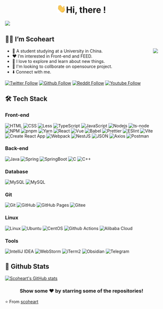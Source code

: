 <h1 align="center"><img src="https://raw.githubusercontent.com/ABSphreak/ABSphreak/master/gifs/Hi.gif" width="30px">Hi, there !</h1>

![](https://komarev.com/ghpvc/?username=scoheart&style=for-the-badge&color=lightgrey)

## 👨‍💻 I’m Scoheart
<a href="https://github.com/anuraghazra/github-readme-stats">
  <img align="right" src="https://github-readme-stats.vercel.app/api/top-langs/?username=Scoheart&layout=compact&theme=dark" />
</a>

- 🌱 A student studying at a University in China.
- ❤️ I’m interested in Front-end and FEED.
- 👀 I love to explore and learn about new things.
- 🤝 I'm looking to collborate on opensource project.
- ⬇️ Connect with me.

[![Twitter Follow](https://img.shields.io/twitter/follow/Scoheart?style=social)](https://twitter.com/ScoheartT)
[![Github Follow](https://img.shields.io/github/followers/Scoheart?style=social)](https://github.com/Scoheart)
[![Reddit Follow](https://img.shields.io/reddit/user-karma/combined/Scoheart?style=social)](https://www.reddit.com/user/Scoheart)
[![Youtube Follow](https://img.shields.io/youtube/channel/subscribers/UCaT_T97s_f6sUypCI5ln0rg?style=social)](https://www.youtube.com/channel/UCaT_T97s_f6sUypCI5ln0rg)

## 🛠️ Tech Stack
### Front-end
![HTML](https://img.shields.io/badge/-HTML-black??style=flat&logo=html5&logoWidth=20)
![CSS](https://img.shields.io/badge/-CSS-black?style=flat&logo=css3&logoWidth=20)
![Less](https://img.shields.io/badge/-Less-black?style=flat&logo=Less&logoWidth=20)
![TypeScript](https://img.shields.io/badge/-TypeScript-black?style=flat&logo=TypeScript&logoWidth=20)
![JavaScript](https://img.shields.io/badge/-JavaScript-black?style=flat&logo=javascript&logoWidth=20)
![Nodejs](https://img.shields.io/badge/-Nodejs-black?style=flat&logo=Node.js&logoWidth=20)
![ts-node](https://img.shields.io/badge/-tsnode-black?style=flat&logo=tsnode&logoWidth=20)
![NPM](https://img.shields.io/badge/-npm-black?style=flat&logo=npm&logoWidth=20)
![pnpm](https://img.shields.io/badge/-pnpm-black?style=flat&logo=pnpm&logoWidth=20)
![Yarn](https://img.shields.io/badge/-Yarn-black?style=flat&logo=Yarn&logoWidth=20)
![React](https://img.shields.io/badge/-React-black?style=flat&logo=react&logoWidth=20)
![Vue](https://img.shields.io/badge/-Vue-black?style=flat&logo=vue.js&logoWidth=20)
![Babel](https://img.shields.io/badge/-Babel-black?style=flat&logo=Babel&logoWidth=20)
![Prettier](https://img.shields.io/badge/-Prettier-black?style=flat&logo=Prettier&logoWidth=20)
![ESlint](https://img.shields.io/badge/-ESlint-black?style=flat&logo=ESlint&logoWidth=20)
![Vite](https://img.shields.io/badge/-Vite-black?style=flat&logo=vite&logoWidth=20)
![Create React App](https://img.shields.io/badge/-CreateReactApp-black?style=flat&logo=CreateReactApp&logoWidth=20)
![Webpack](https://img.shields.io/badge/-Webpack-black?style=flat&logo=Webpack&logoWidth=20)
![NestJS](https://img.shields.io/badge/-NestJS-black?style=flat&logo=NestJS&logoWidth=20)
![JSON](https://img.shields.io/badge/-JSON-black?style=flat&logo=JSON&logoWidth=20)
![Axios](https://img.shields.io/badge/-Axios-black?style=flat&logo=Axios&logoWidth=20)
![Postman](https://img.shields.io/badge/-Postman-black?style=flat&logo=Postman&logoWidth=20)
### Back-end
![Java](https://img.shields.io/badge/-Java-black?style=flat&logo=java&logoWidth=20)
![Spring](https://img.shields.io/badge/-Spring-black?style=flat&logo=Spring&logoWidth=20)
![SpringBoot](https://img.shields.io/badge/-SpringBoot-black?style=flat&logo=SpringBoot&logoWidth=20)
![C](https://img.shields.io/badge/-C-black?style=flat&logo=c&logoWidth=20)
![C++](https://img.shields.io/badge/-C++-black?style=flat&logo=cplusplus&logoWidth=20)
### Database
![MySQL](https://img.shields.io/badge/-MySQL-black?style=flat&logo=mysql&logoWidth=20)
![MySQL](https://img.shields.io/badge/-MicrosoftSQLServer-black?style=flat&logo=MicrosoftSQLServer&logoWidth=20)

### Git
![Git](https://img.shields.io/badge/-Git-black?style=flat&logo=Git&logoWidth=20)
![GitHub](https://img.shields.io/badge/-GitHub-black?style=flat&logo=GitHub&logoWidth=20)
![GitHub Pages](https://img.shields.io/badge/-GitHubPages-black?style=flat&logo=GitHubPages&logoWidth=20)
![Gitee](https://img.shields.io/badge/-Gitee-black?style=flat&logo=Gitee&logoWidth=20)

### Linux
![Linux](https://img.shields.io/badge/-Linux-black?style=flat&logo=Linux&logoWidth=20)
![Ubuntu](https://img.shields.io/badge/-Ubuntu-black?style=flat&logo=Ubuntu&logoWidth=20)
![CentOS](https://img.shields.io/badge/-CentOS-black?style=flat&logo=CentOS&logoWidth=20)
![Github Actions](https://img.shields.io/badge/-GithubActions-black?style=flat&logo=GithubActions&logoWidth=20)
![Alibaba Cloud](https://img.shields.io/badge/-AlibabaCloud-black?style=flat&logo=AlibabaCloud&logoWidth=20)

### Tools
![IntelliJ IDEA](https://img.shields.io/badge/-IntelliJIDEA-black?style=flat&logo=IntelliJIDEA&logoWidth=20)
![WebStorm](https://img.shields.io/badge/-WebStorm-black?style=flat&logo=WebStorm&logoWidth=20)
![iTerm2](https://img.shields.io/badge/-iTerm2-black?style=flat&logo=iTerm2&logoWidth=20)
![Obsidian](https://img.shields.io/badge/-Obsidian-black?style=flat&logo=Obsidian&logoWidth=20)
![Telegram](https://img.shields.io/badge/-Telegram-black?style=flat&logo=Telegram&logoWidth=20)


## 🔖 Github Stats
[![Scoheart's GitHub stats](https://github-readme-stats.vercel.app/api?username=Scoheart&show_icons=true&theme=dark)](https://github.com/anuraghazra/github-readme-stats)

<div align="center">
  
### Show some ❤️ by starring some of the repositories!
  
</div>

⭐ From [scoheart](https://github.com/scoheart)
<!---
Scoheart/Scoheart is a ✨ special ✨ repository because its `README.md` (this file) appears on your GitHub profile.
You can click the Preview link to take a look at your changes.
--->
